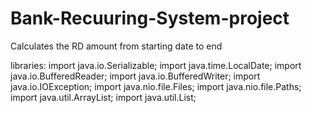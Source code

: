 # Bank-Recuuring-System-project
Calculates the RD amount from starting date to end

libraries:
import java.io.Serializable;
import java.time.LocalDate;
import java.io.BufferedReader;
import java.io.BufferedWriter;
import java.io.IOException;
import java.nio.file.Files;
import java.nio.file.Paths;
import java.util.ArrayList;
import java.util.List;


